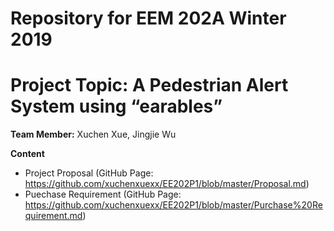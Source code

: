 # Repository for EEM 202A Winter 2019
# Project Topic: A Pedestrian Alert System using “earables”

__Team Member:__ Xuchen Xue, Jingjie Wu

__Content__
  * Project Proposal (GitHub Page: https://github.com/xuchenxuexx/EE202P1/blob/master/Proposal.md)
  * Puechase Requirement (GitHub Page: https://github.com/xuchenxuexx/EE202P1/blob/master/Purchase%20Requirement.md)
